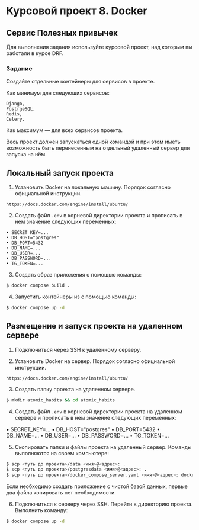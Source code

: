# Курсовой проект 8. Docker

## Сервис Полезных привычек

Для выполнения задания используйте курсовой проект, над которым вы работали в курсе DRF.

### Задание

Cоздайте отдельные контейнеры для сервисов в проекте.

Как минимум для следующих сервисов:

    Django,
    PostrgeSQL,
    Redis,
    Celery.

Как максимум — для всех сервисов проекта.

Весь проект должен запускаться одной командой и при этом иметь возможность быть перенесенным на отдельный удаленный сервер для запуска на нём.


## Локальный запуск проекта

1. Установить Docker на локальную машину. Порядок согласно официальной инструкции.
```
https://docs.docker.com/engine/install/ubuntu/
```
2. Создать файл `.env` в корневой директории проекта и прописать в нем значение следующих переменных:

```
• SECRET_KEY=...
• DB_HOST="postgres"
• DB_PORT=5432
• DB_NAME=...
• DB_USER=...
• DB_PASSWORD=...
• TG_TOKEN=...
```

3. Создать образ приложения с помощью команды:
```bash
$ docker compose build .
```
4. Запустить контейнеры из с помощью команды:
```bash
$ docker compose up -d
```


## Размещение и запуск проекта на удаленном сервере

1. Подключиться через SSH к удаленному серверу.

2. Установить Docker на сервер. Порядок согласно официальной инструкции.
```
https://docs.docker.com/engine/install/ubuntu/
```

3. Создать папку проекта на удаленном сервере.
```bash
$ mkdir atomic_habits && cd atomic_habits
```

4. Создать файл `.env` в корневой директории проекта на удаленном сервере и прописать в нем значение следующих переменных:

• SECRET_KEY=...
• DB_HOST="postgres"
• DB_PORT=5432
• DB_NAME=...
• DB_USER=...
• DB_PASSWORD=...
• TG_TOKEN=...

5. Скопировать папки и файлы проекта на удаленный сервер. Команды выполняются на своем компьютере:
```bash
$ scp <путь до проекта>/data <имя>@<адрес>: .
$ scp <путь до проекта>/postgresdata <имя>@<адрес>: .
$ scp <путь до проекта>/docker_compose_server.yaml <имя>@<адрес>: docker_compose.yaml
```
Если необходимо создать приложение с чистой базой данных, первые два файла копировать нет необходимости.

6. Подключиться к серверу через SSH. Перейти в директорию проекта. Выполнить команду:
```bash
$ docker compose up -d
```
